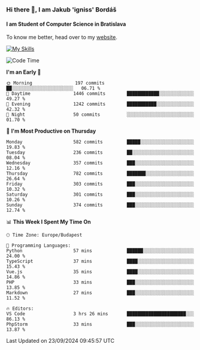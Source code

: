 ### Hi there 👋, I am Jakub 'igniss' Bordáš

#### I am Student of Computer Science in Bratislava
To know me better, head over to my [website](https://bordas.sk).

[![My Skills](https://skillicons.dev/icons?i=js,html,css,figma,svelte,java,kotlin,python,postgresql,typescript,nest,nodejs)](https://bordas.sk)


<!--START_SECTION:waka-->
![Code Time](http://img.shields.io/badge/Code%20Time-1%2C526%20hrs%2033%20mins-blue)

**I'm an Early 🐤** 

```text
🌞 Morning                197 commits         ██░░░░░░░░░░░░░░░░░░░░░░░   06.71 % 
🌆 Daytime                1446 commits        ████████████░░░░░░░░░░░░░   49.27 % 
🌃 Evening                1242 commits        ███████████░░░░░░░░░░░░░░   42.32 % 
🌙 Night                  50 commits          ░░░░░░░░░░░░░░░░░░░░░░░░░   01.70 % 
```
📅 **I'm Most Productive on Thursday** 

```text
Monday                   582 commits         █████░░░░░░░░░░░░░░░░░░░░   19.83 % 
Tuesday                  236 commits         ██░░░░░░░░░░░░░░░░░░░░░░░   08.04 % 
Wednesday                357 commits         ███░░░░░░░░░░░░░░░░░░░░░░   12.16 % 
Thursday                 782 commits         ███████░░░░░░░░░░░░░░░░░░   26.64 % 
Friday                   303 commits         ███░░░░░░░░░░░░░░░░░░░░░░   10.32 % 
Saturday                 301 commits         ███░░░░░░░░░░░░░░░░░░░░░░   10.26 % 
Sunday                   374 commits         ███░░░░░░░░░░░░░░░░░░░░░░   12.74 % 
```


📊 **This Week I Spent My Time On** 

```text
🕑︎ Time Zone: Europe/Budapest

💬 Programming Languages: 
Python                   57 mins             ██████░░░░░░░░░░░░░░░░░░░   24.00 % 
TypeScript               37 mins             ████░░░░░░░░░░░░░░░░░░░░░   15.43 % 
Vue.js                   35 mins             ████░░░░░░░░░░░░░░░░░░░░░   14.86 % 
PHP                      33 mins             ███░░░░░░░░░░░░░░░░░░░░░░   13.85 % 
Markdown                 27 mins             ███░░░░░░░░░░░░░░░░░░░░░░   11.52 % 

🔥 Editors: 
VS Code                  3 hrs 26 mins       ██████████████████████░░░   86.13 % 
PhpStorm                 33 mins             ███░░░░░░░░░░░░░░░░░░░░░░   13.87 % 
```


 Last Updated on 23/09/2024 09:45:57 UTC
<!--END_SECTION:waka-->
